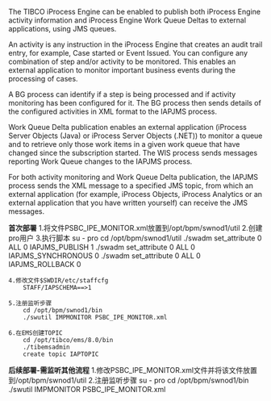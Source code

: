 <!---
markmeta_author: wongoo
markmeta_date: 2015-06-15 03:49:52
slug: tibco-iprocess-activity-monitoring-and-work-queue-delta-publication
markmeta_title: Tibco iProcess Activity Monitoring and Work Queue Delta Publication
wordpress_id: 855
markmeta_categories: Experience
markmeta_tags: iProcess,monitor,Tibco
-->

The TIBCO iProcess Engine can be enabled to publish both iProcess Engine activity information and iProcess Engine Work Queue Deltas to external applications, using JMS queues.

An activity is any instruction in the iProcess Engine that creates an audit trail entry, for example, Case started or Event Issued. You can configure any combination of step and/or activity to be monitored. This enables an external application to monitor important business events during the processing of cases.

A BG process can identify if a step is being processed and if activity monitoring has been configured for it. The BG process then sends details of the configured activities in XML format to the IAPJMS process.

Work Queue Delta publication enables an external application (iProcess Server Objects (Java) or iProcess Server Objects (.NET)) to monitor a queue and to retrieve only those work items in a given work queue that have changed since the subscription started. The WIS process sends messages reporting Work Queue changes to the IAPJMS process.

For both activity monitoring and Work Queue Delta publication, the IAPJMS process sends the XML message to a specified JMS topic, from which an external application (for example, iProcess Objects, iProcess Analytics or an external application that you have written yourself) can receive the JMS messages.

**首次部署**
	1.将文件PSBC_IPE_MONITOR.xml放置到/opt/bpm/swnod1/util
	2.创建pro用户
	3.执行脚本
		su - pro
		cd /opt/bpm/swnod1/util
		./swadm set_attribute 0 ALL 0 IAPJMS_PUBLISH 1
		./swadm set_attribute 0 ALL 0 IAPJMS_SYNCHRONOUS 0
		./swadm set_attribute 0 ALL 0 IAPJMS_ROLLBACK 0

	4.修改文件$SWDIR/etc/staffcfg
		STAFF/IAPSCHEMA==>1

	5.注册监听步骤
		cd /opt/bpm/swnod1/bin
		./swutil IMPMONITOR PSBC_IPE_MONITOR.xml

	6.在EMS创建TOPIC
		cd /opt/tibco/ems/8.0/bin
		./tibemsadmin
		create topic IAPTOPIC
		
		
**后续部署-需监听其他流程**
	1.修改PSBC_IPE_MONITOR.xml文件并将该文件放置到/opt/bpm/swnod1/util
	2.注册监听步骤
		su - pro
		cd /opt/bpm/swnod1/bin
		./swutil IMPMONITOR PSBC_IPE_MONITOR.xml
		
